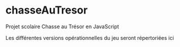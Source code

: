 # chasseAuTresor
Projet scolaire Chasse au Trésor en JavaScript

Les différentes versions opérationnelles du jeu seront répertoriées ici
